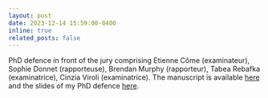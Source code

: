 ```yaml
---
layout: post
date: 2023-12-14 15:59:00-0400
inline: true
related_posts: false
---
```


PhD defence in front of the jury comprising Etienne Côme (examinateur), Sophie Donnet (rapporteuse), Brendan Murphy (rapporteur), Tabea Rebafka (examinatrice), Cinzia Viroli (examinatrice). 
The manuscript is available [here](https://hal.science/tel-04488781) and the slides of my PhD defence [here](https://github.com/Remi-Boutin/Remi-Boutin.github.io/tree/main/assets/contents/slides_phd_defense_14122023.pdf).